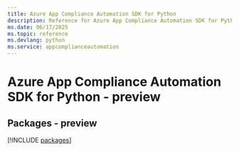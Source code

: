 ```yaml
---
title: Azure App Compliance Automation SDK for Python
description: Reference for Azure App Compliance Automation SDK for Python
ms.date: 06/17/2025
ms.topic: reference
ms.devlang: python
ms.service: appcomplianceautomation
---
```

# Azure App Compliance Automation SDK for Python - preview
## Packages - preview
[!INCLUDE [packages](app-compliance-automation-index.md)]